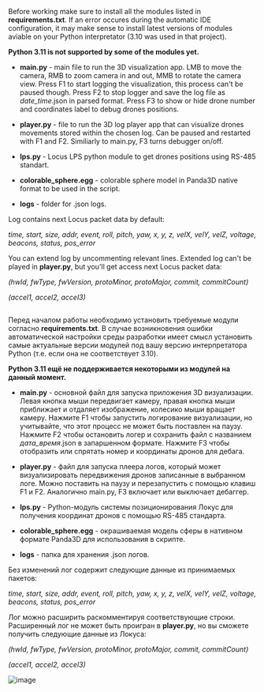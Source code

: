 Before working make sure to install all the modules listed in **requirements.txt**. If an error occures during the automatic IDE configuration, it may make sense to install latest versions of modules aviable on your Python interpretator (3.10 was used in that project).

**Python 3.11 is not supported by some of the modules yet.**

* **main.py** - main file to run the 3D visualization app. LMB to move the camera, RMB to zoom camera in and out, MMB to rotate the camera view. Press F1 to start logging the visualization, this process can't be paused though. Press F2 to stop logger and save the log file as *date_time*.json in parsed format. Press F3 to show or hide drone number and coordinates label to debug drones positions.

* **player.py** - file to run the 3D log player app that can visualize drones movements stored within the chosen log. Can be paused and restarted with F1 and F2. Similiarly to main.py, F3 turns debugger on/off.

* **lps.py** - Locus LPS python module to get drones positions using RS-485 standart.

* **colorable_sphere.egg** - colorable sphere model in Panda3D native format to be used in the script.

* **logs** - folder for .json logs.

Log contains next Locus packet data by default: 

*time, start, size, addr, event, roll, pitch, yaw, x, y, z, velX, velY, velZ, voltage, beacons, status, pos_error*

You can extend log by uncommenting relevant lines. Extended log can't be played in **player.py**, but you'll get access next Locus packet data:

*(hwId, fwType, fwVersion, protoMinor, protoMajor, commit, commitCount)*

*(accel1, accel2, accel3)*
##

Перед началом работы необходимо установить требуемые модули согласно **requirements.txt**. В случае возникновения ошибки автоматической настройки среды разработки имеет смысл установить самые актуальные версии модулей под вашу версию интерпретатора Python (т.е. если она не соответствует 3.10).

**Python 3.11 ещё не поддерживается некоторыми из модулей на данный момент.**

* **main.py** - основной файл для запуска приложения 3D визуализации. Левая кнопка мыши передвигает камеру, правая кнопка мыши приближает и отдаляет изображение, колесико мыши вращает камеру. Нажмите F1 чтобы запустить логирование визуализации, но учитывайте, что этот процесс не может быть поставлен на паузу. Нажмите F2 чтобы остановить логер и сохранить файл с названием *дата_время*.json в запаршенном формате. Нажмите F3 чтобы отобразить или спрятать номер и координаты дронов для дебага.

* **player.py** - файл для запуска плеера логов, который может визуализировать передвижения дронов записанные в выбранном логе. Можно поставить на паузу и перезапустить с помощью клавиш F1 и F2. Аналогично main.py, F3 включает или выключает дебаггер.

* **lps.py** - Python-модуль системы позиционирования Локус для получения координат дронов с помощью RS-485 стандарта.

* **colorable_sphere.egg** - окрашиваемая модель сферы в нативном формате Panda3D для использования в скрипте.

* **logs** - папка для хранения .json логов.

Без изменений лог содержит следующие данные из принимаемых пакетов: 

*time, start, size, addr, event, roll, pitch, yaw, x, y, z, velX, velY, velZ, voltage, beacons, status, pos_error*

Лог можно расширить раскомментируя соответствующие строки. Расширенный лог не может быть проигран в **player.py**, но вы сможете получить следующие данные из Локуса:

*(hwId, fwType, fwVersion, protoMinor, protoMajor, commit, commitCount)*

*(accel1, accel2, accel3)*

![image](https://cdn.discordapp.com/attachments/564479124924530718/1092015105379672134/Animation.gif)
